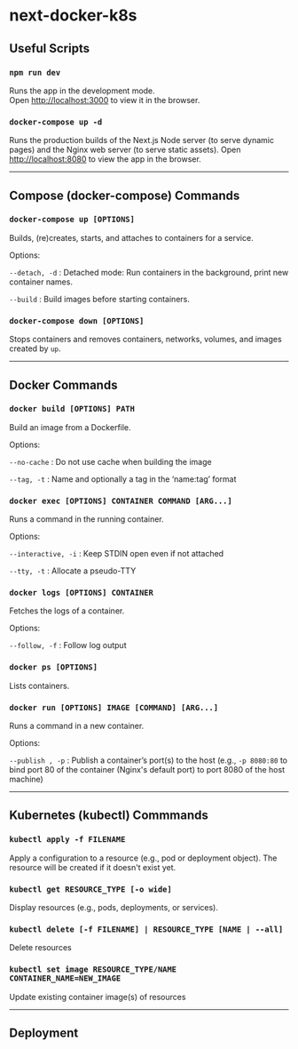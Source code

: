 # next-docker-k8s



## Useful Scripts

### `npm run dev`

Runs the app in the development mode.<br> Open [http://localhost:3000](http://localhost:3000) to
view it in the browser.

### `docker-compose up -d`

Runs the production builds of the Next.js Node server (to serve dynamic pages) and the Nginx web server (to serve static
assets). Open [http://localhost:8080](http://localhost:8080) to view the app in the browser.

---

## Compose (docker-compose) Commands

### `docker-compose up [OPTIONS]`

Builds, (re)creates, starts, and attaches to containers for a service.

Options:

`--detach, -d` : Detached mode: Run containers in the background, print new container names.

`--build` : Build images before starting containers.

### `docker-compose down [OPTIONS]`

Stops containers and removes containers, networks, volumes, and images created by `up`.

---

## Docker Commands

### `docker build [OPTIONS] PATH`

Build an image from a Dockerfile.

Options:

`--no-cache` : Do not use cache when building the image

`--tag, -t` : Name and optionally a tag in the ‘name:tag’ format

### `docker exec [OPTIONS] CONTAINER COMMAND [ARG...]`

Runs a command in the running container.

Options:

`--interactive, -i` : Keep STDIN open even if not attached

`--tty, -t` : Allocate a pseudo-TTY

### `docker logs [OPTIONS] CONTAINER`

Fetches the logs of a container.

Options:

`--follow, -f` : Follow log output

### `docker ps [OPTIONS]`

Lists containers.

### `docker run [OPTIONS] IMAGE [COMMAND] [ARG...]`

Runs a command in a new container.

Options:

`--publish , -p` : Publish a container’s port(s) to the host (e.g., `-p 8080:80` to bind port 80 of
the container (Nginx's default port) to port 8080 of the host machine)

---

## Kubernetes (kubectl) Commmands

### `kubectl apply -f FILENAME`

Apply a configuration to a resource (e.g., pod or deployment object). The resource will be created if it doesn't exist yet.

### `kubectl get RESOURCE_TYPE [-o wide]`

Display resources (e.g., pods, deployments, or services).

### `kubectl delete [-f FILENAME] | RESOURCE_TYPE [NAME | --all]`

Delete resources

### `kubectl set image RESOURCE_TYPE/NAME CONTAINER_NAME=NEW_IMAGE`

Update existing container image(s) of resources

---

## Deployment
